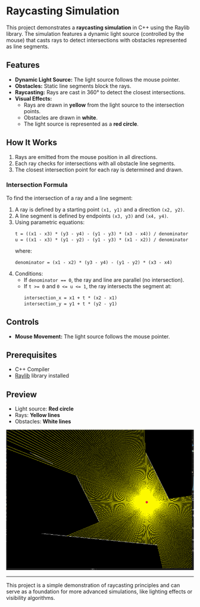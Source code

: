 # Raycasting Simulation

This project demonstrates a **raycasting simulation** in C++ using the Raylib library. The simulation features a dynamic light source (controlled by the mouse) that casts rays to detect intersections with obstacles represented as line segments.

## Features
- **Dynamic Light Source:** The light source follows the mouse pointer.
- **Obstacles:** Static line segments block the rays.
- **Raycasting:** Rays are cast in 360° to detect the closest intersections.
- **Visual Effects:** 
  - Rays are drawn in **yellow** from the light source to the intersection points.
  - Obstacles are drawn in **white**.
  - The light source is represented as a **red circle**.

## How It Works
1. Rays are emitted from the mouse position in all directions.
2. Each ray checks for intersections with all obstacle line segments.
3. The closest intersection point for each ray is determined and drawn.

### Intersection Formula
To find the intersection of a ray and a line segment:
1. A ray is defined by a starting point `(x1, y1)` and a direction `(x2, y2)`.
2. A line segment is defined by endpoints `(x3, y3)` and `(x4, y4)`.
3. Using parametric equations:
   ```
   t = ((x1 - x3) * (y3 - y4) - (y1 - y3) * (x3 - x4)) / denominator
   u = ((x1 - x3) * (y1 - y2) - (y1 - y3) * (x1 - x2)) / denominator
   ```
   where:
   ```
   denominator = (x1 - x2) * (y3 - y4) - (y1 - y2) * (x3 - x4)
   ```
4. Conditions:
   - If `denominator == 0`, the ray and line are parallel (no intersection).
   - If `t >= 0` and `0 <= u <= 1`, the ray intersects the segment at:
     ```
     intersection_x = x1 + t * (x2 - x1)
     intersection_y = y1 + t * (y2 - y1)
     ```

## Controls
- **Mouse Movement:** The light source follows the mouse pointer.

## Prerequisites
- C++ Compiler
- [Raylib](https://www.raylib.com/) library installed



## Preview
- Light source: **Red circle**
- Rays: **Yellow lines**
- Obstacles: **White lines**

![Screenshot](ss3.PNG)

---

This project is a simple demonstration of raycasting principles and can serve as a foundation for more advanced simulations, like lighting effects or visibility algorithms.
